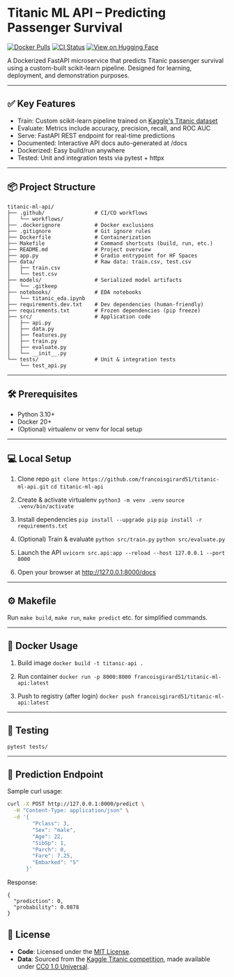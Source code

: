 # Titanic ML API – Predicting Passenger Survival

[![Docker Pulls](https://img.shields.io/docker/pulls/francoisgirard51/titanic-ml-api)](https://hub.docker.com/r/francoisgirard51/titanic-ml-api)
[![CI Status](https://github.com/francoisgirard51/titanic-ml-api/actions/workflows/ci.yml/badge.svg)](https://github.com/francoisgirard51/titanic-ml-api/actions/workflows/ci.yml)
[![View on Hugging Face](https://img.shields.io/badge/🤗%20View%20on%20Hugging%20Face-blue)](https://huggingface.co/spaces/FrancoisGirard51/titanic-survival-predictor)


A Dockerized FastAPI microservice that predicts Titanic passenger survival using a custom-built scikit-learn pipeline. Designed for learning, deployment, and demonstration purposes.

---

## ✅ Key Features
- Train: Custom scikit-learn pipeline trained on [Kaggle's Titanic dataset](https://www.kaggle.com/competitions/titanic)
- Evaluate: Metrics include accuracy, precision, recall, and ROC AUC
- Serve: FastAPI REST endpoint for real-time predictions
- Documented: Interactive API docs auto-generated at /docs
- Dockerized: Easy build/run anywhere
- Tested: Unit and integration tests via pytest + httpx

---

## 📦 Project Structure

```
titanic-ml-api/
├── .github/                # CI/CD workflows
│   └── workflows/
├── .dockerignore           # Docker exclusions
├── .gitignore              # Git ignore rules
├── Dockerfile              # Containerization
├── Makefile                # Command shortcuts (build, run, etc.)
├── README.md               # Project overview
├── app.py                  # Gradio entrypoint for HF Spaces
├── data/                   # Raw data: train.csv, test.csv
│   ├── train.csv
│   └── test.csv
├── models/                 # Serialized model artifacts
│   └── .gitkeep
├── notebooks/              # EDA notebooks
│   └── titanic_eda.ipynb
├── requirements.dev.txt    # Dev dependencies (human-friendly)
├── requirements.txt        # Frozen dependencies (pip freeze)
├── src/                    # Application code
│   ├── api.py
│   ├── data.py
│   ├── features.py
│   ├── train.py
│   ├── evaluate.py
│   └── __init__.py
└── tests/                  # Unit & integration tests
    └── test_api.py
```

---

## 🛠️ Prerequisites
- Python 3.10+
- Docker 20+
- (Optional) virtualenv or venv for local setup

---

## 💻 Local Setup

1. Clone repo
`git clone https://github.com/francoisgirard51/titanic-ml-api.git`
`cd titanic-ml-api`

2. Create & activate virtualenv
`python3 -m venv .venv`
`source .venv/bin/activate`

3. Install dependencies
`pip install --upgrade pip`
`pip install -r requirements.txt`

4. (Optional) Train & evaluate
`python src/train.py`
`python src/evaluate.py`

5. Launch the API
`uvicorn src.api:app --reload --host 127.0.0.1 --port 8000`

6. Open your browser at http://127.0.0.1:8000/docs

---

## ⚙️ Makefile
Run `make build`, `make run`, `make predict` etc. for simplified commands.

---

## 🐳 Docker Usage

1. Build image
`docker build -t titanic-api .`

2. Run container
`docker run -p 8000:8000 francoisgirard51/titanic-ml-api:latest`

3. Push to registry (after login)
`docker push francoisgirard51/titanic-ml-api:latest`

---

## 🧪 Testing
`pytest tests/`

---

## 🎯 Prediction Endpoint

Sample curl usage:

```bash
curl -X POST http://127.0.0.1:8000/predict \
  -H "Content-Type: application/json" \
  -d '{
        "Pclass": 3,
        "Sex": "male",
        "Age": 22,
        "SibSp": 1,
        "Parch": 0,
        "Fare": 7.25,
        "Embarked": "S"
      }'

```

Response:

```
{
  "prediction": 0,
  "probability": 0.0878
}
```

## 📝 License

- **Code**: Licensed under the [MIT License](https://opensource.org/licenses/MIT).
- **Data**: Sourced from the [Kaggle Titanic competition](https://www.kaggle.com/competitions/titanic), made available under [CC0 1.0 Universal](https://creativecommons.org/publicdomain/zero/1.0/).
